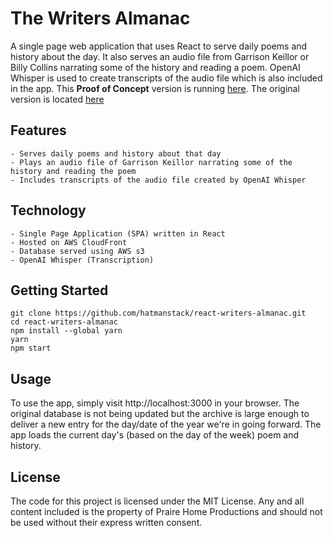 # The Writers Almanac

A single page web application that uses React to serve daily poems and history about the day. It also serves an audio file from Garrison Keillor or Billy Collins narrating some of the history and reading a poem. OpenAI Whisper is used to create transcripts of the audio file which is also included in the app. This <b>Proof of Concept</b> version is running [here](https://d1lox34eubm7rt.cloudfront.net). The original version is located [here](https://www.writersalmanac.org/index.html%3Fp=10097.html)

## Features

    - Serves daily poems and history about that day
    - Plays an audio file of Garrison Keillor narrating some of the history and reading the poem
    - Includes transcripts of the audio file created by OpenAI Whisper

## Technology

    - Single Page Application (SPA) written in React
    - Hosted on AWS CloudFront
    - Database served using AWS s3
    - OpenAI Whisper (Transcription)
    
## Getting Started
    
```
git clone https://github.com/hatmanstack/react-writers-almanac.git
cd react-writers-almanac
npm install --global yarn
yarn
npm start
```

## Usage

To use the app, simply visit http://localhost:3000 in your browser. The original database is not being updated but the archive is large enough to deliver a new entry for the day/date of the year we're in going forward.  The app loads the current day's (based on the day of the week) poem and history.

## License

The code for this project is licensed under the MIT License.  Any and all content included is the property of Praire Home Productions and should not be used without their express written consent.
